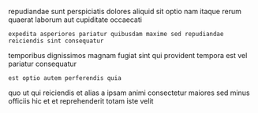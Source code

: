 <!--
title: Advanced needs-based capacity
author: Meaghan
date: 2015-05-18-1120
link: 2015-05-18-1120-advanced-needs-based-capacity
tags: [Ember,PHP,CSS3,Photoshop]
-->

repudiandae sunt perspiciatis dolores aliquid
sit optio nam
itaque rerum quaerat laborum aut cupiditate occaecati
 	expedita asperiores pariatur quibusdam maxime sed repudiandae reiciendis sint consequatur
temporibus dignissimos magnam fugiat sint qui
provident tempora est vel pariatur consequatur
 	est optio autem perferendis quia
quo ut qui reiciendis et
alias a ipsam animi consectetur maiores sed minus officiis hic
et et reprehenderit totam iste velit